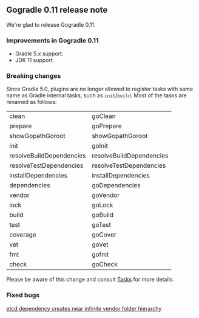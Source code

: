 ## Gogradle 0.11 release note

We're glad to release Gogradle 0.11.

### Improvements in Gogradle 0.11

- Gradle 5.x support.
- JDK 11 support.

### Breaking changes

Since Gradle 5.0, plugins are no longer allowed to register tasks with same name as Gradle internal tasks, such as `init`/`build`. 
Most of the tasks are renamed as follows:

|                          |                          | 
|--------------------------|--------------------------| 
| clean                    | goClean                  | 
| prepare                  | goPrepare                | 
| showGopathGoroot         | showGopathGoroot         | 
| init                     | goInit                   | 
| resolveBuildDependencies | resolveBuildDependencies | 
| resolveTestDependencies  | resolveTestDependencies  | 
| installDependencies      | installDependencies      | 
| dependencies             | goDependencies           | 
| vendor                   | goVendor                 | 
| lock                     | goLock                   | 
| build                    | goBuild                  | 
| test                     | goTest                   | 
| coverage                 | goCover                  | 
| vet                      | goVet                    | 
| fmt                      | gofmt                    | 
| check                    | goCheck                  | 

Please be aware of this change and consult [Tasks](https://github.com/gogradle/gogradle/blob/v0.10.3/docs/tasks.md) for more details.

### Fixed bugs

[etcd dependency creates near infinite vendor folder hierarchy](https://github.com/gogradle/gogradle/issues/274)